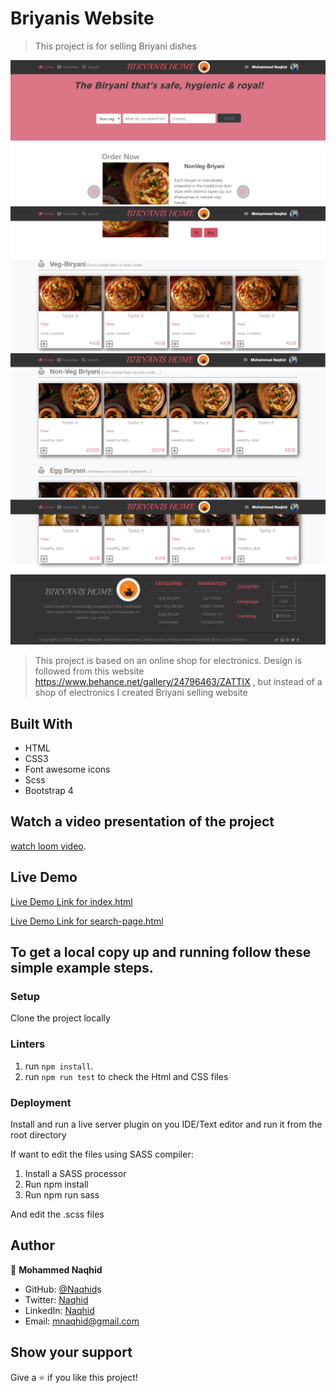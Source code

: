 # Briyanis Website

> This project is for selling Briyani dishes

![screenshot](/images/SSBS.png)
![screenshot](/images/SSB.png)
![screenshot](/images/SSBM.png)
![screenshot](/images/SSBL.png)

> This project is based on an online shop for electronics. Design is followed from this website https://www.behance.net/gallery/24796463/ZATTIX , but instead of a shop of electronics I created Briyani selling website

## Built With

- HTML
- CSS3
- Font awesome icons
- Scss
- Bootstrap 4

## Watch a video presentation of the project

[watch loom video](https://www.loom.com/share/8ed08e815f2645f2b1787a35f2c83cb6).

## Live Demo

[Live Demo Link for index.html](https://naqhid.github.io/Biryanis-Website/)

[Live Demo Link for search-page.html](https://rawcdn.githack.com/Naqhid/Biryanis-Website/afcacd26b0bb85cc100a93bd1047edc324dae8de/search-page.html)

## To get a local copy up and running follow these simple example steps.

### Setup

Clone the project locally

### Linters

1. run `npm install`.
2. run `npm run test` to check the Html and CSS files

### Deployment

Install and run a live server plugin on you IDE/Text editor and run it from the root directory

If want to edit the files using SASS compiler:

1. Install a SASS processor
2. Run npm install
3. Run npm run sass

And edit the .scss files

## Author

👤 **Mohammed Naqhid**

- GitHub: [@Naqhid](https://github.com/Naqhid)s
- Twitter: [Naqhid](https://twitter.com/naqhid)
- LinkedIn: [Naqhid](https://www.linkedin.com/in/mohammed-naqhid-ab3080189/)
- Email: mnaqhid@gmail.com

## Show your support

Give a ⭐️ if you like this project!
